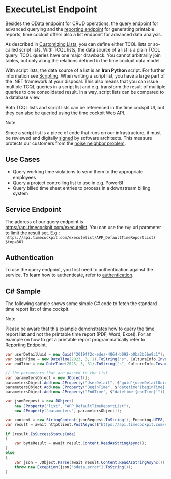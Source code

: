 # ExecuteList Endpoint

Besides the [OData endpoint](odata.md) for CRUD operations, the [query endpoint](query.md) for advanced querying and the [reporting endpoint](reporting) for generating printable reports, time cockpit offers also a list endpoint for advanced data analysis.

As described in [Customizing Lists](~/doc/data-model-customization/list.md), you can define either TCQL lists or so-called script lists. With TCQL lists, the data source of a list is a plain TCQL query. TCQL queries have one major drawback. You cannot arbitrarily join tables, but only along the relations defined in the time cockpit data model. 

With script lists, the data source of a list is an **Iron Python** script. For further information see [Scripting](~/doc/scripting/overview.md). When writing a script list, you have a large part of the .NET framework at your disposal. This also means that you can issue multiple TCQL queries in a script list and e.g. transform the result of multiple queries to one consolidated result. In a way, script lists can be compared to a database view.

Both TCQL lists and script lists can be referenced in the time cockpit UI, but they can also be queried using the time cockpit Web API.

> [!NOTE]
Since a script list is a piece of code that runs on our infrastructure, it must be reviewed and digitally [signed](https://www.timecockpit.com/blog/2014/11/27/Why-You-Need-to-Sign-Your-Custom-Code) by software architects. This measure protects our customers from the [noise neighbor problem](https://learn.microsoft.com/en-us/azure/architecture/antipatterns/noisy-neighbor/noisy-neighbor).

## Use Cases

- Query working time violations to send them to the appropriate employees
- Query a project controlling list to use in e.g. PowerBI
- Query billed time sheet entries to process in a downstream billing system

## Service Endpoint

The address of our query endpoint is <https://api.timecockpit.com/executelist>. You can use the `top` url parameter to limit the result set. E.g.: `https://api.timecockpit.com/executelist/APP_DefaultTimeReportList?$top=301`

## Authentication

To use the query endpoint, you first need to authentication against the service. To learn how to authenticate, refer to [authentication](authentication.md).

## C# Sample

The following sample shows some simple C# code to fetch the standard time report list of time cockpit.

> [!NOTE]
Please be aware that this example demonstrates how to query the time report **list** and not the printable time report (PDF, Word, Excel). For an example on how to get a printable report programmatically refer to [Reporting Endpoint](reporting.md).

```cs
var userDetailUuid = new Guid("2019ff2c-edea-4864-b092-b0ba2b5be9c1"); // guid of the user to fetch the list data for
var beginTime = new DateTime(2023, 3, 1).ToString("s", CultureInfo.InvariantCulture); // the begin time of the period to get the list data for
var endTime = new DateTime(2023, 3, 31).ToString("s", CultureInfo.InvariantCulture); // the end time of the period to get the list data for

// the parameters that are passed to the list
var parametersObject = new JObject();
parametersObject.Add(new JProperty("UserDetail", $"guid'{userDetailUuid}'"));
parametersObject.Add(new JProperty("BeginTime", $"datetime'{beginTime}'"));
parametersObject.Add(new JProperty("EndTime", $"datetime'{endTime}'"));

var jsonRequest = new JObject(
	new JProperty("list", "APP_DefaultTimeReportList"),
	new JProperty("parameters", parametersObject));

var content = new StringContent(jsonRequest.ToString(), Encoding.UTF8, "application/json");
var result = await httpClient.PostAsync($"https://api.timecockpit.com/executelist/APP_DefaultTimeReportList?$top=301", content);

if (result.IsSuccessStatusCode)
{
	var byteResult = await result.Content.ReadAsStringAsync();
}
else
{
	var json = JObject.Parse(await result.Content.ReadAsStringAsync());
	throw new Exception(json["odata.error"].ToString());
}
```